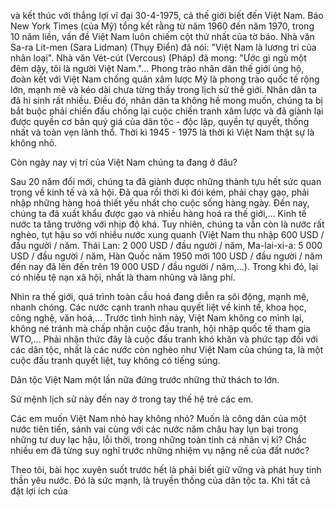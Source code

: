 và kết thúc với thắng lợi vĩ đại 30-4-1975, cả thế giới biết đến Việt Nam. Báo New York Times (của Mỹ) tổng kết rằng từ năm 1960 đến năm 1970, trong 10 năm liền, vấn đề Việt Nam luôn chiếm cột thứ nhất của tờ báo. Nhà văn Sa-ra Lit-men (Sara Lidman) (Thụy Điển) đã nói: "Việt Nam là lương tri của nhân loại". Nhà văn Vét-cút (Vercous) (Pháp) đã mong: "Ước gì ngủ một đêm dậy, tôi là người Việt Nam."... Phong trào nhân dân thế giới ủng hộ, đoàn kết với Việt Nam chống quân xâm lược Mỹ là phong trào quốc tế rộng lớn, mạnh mẽ và kéo dài chưa từng thấy trong lịch sử thế giới. Nhân dân ta đã hi sinh rất nhiều. Điều đó, nhân dân ta không hề mong muốn, chúng ta bị bắt buộc phải chiến đấu chống lại cuộc chiến tranh xâm lược và đã giành lại được quyền cơ bản quý giá của dân tộc - độc lập, quyền tự quyết, thống nhất và toàn vẹn lãnh thổ. Thời kì 1945 - 1975 là thời kì Việt Nam thật sự là không nhỏ.

Còn ngày nay vị trí của Việt Nam chúng ta đang ở đâu?

Sau 20 năm đổi mới, chúng ta đã giành được những thành tựu hết sức quan trọng về kinh tế và xã hội. Đã qua rồi thời kì đói kém, phải chạy gạo, phải nhập những hàng hoá thiết yếu nhất cho cuộc sống hàng ngày. Đến nay, chúng ta đã xuất khẩu được gạo và nhiều hàng hoá ra thế giới,... Kinh tế nước ta tăng trưởng với nhịp độ khá. Tuy nhiên, chúng ta vẫn còn là nước rất nghèo, tụt hậu so với nhiều nước xung quanh (Việt Nam thu nhập 600 USD / đầu người / năm. Thái Lan: 2 000 USD / đầu người / năm, Ma-lai-xi-a: 5 000 USD / đầu người / năm, Hàn Quốc năm 1950 mới 100 USD / đầu người / năm đến nay đã lên đến trên 19 000 USD / đầu người / năm,...). Trong khi đó, lại có nhiều tệ nạn xã hội, nhất là tham nhũng và lãng phí.

Nhìn ra thế giới, quá trình toàn cầu hoá đang diễn ra sôi động, mạnh mẽ, nhanh chóng. Các nước cạnh tranh nhau quyết liệt về kinh tế, khoa học, công nghệ, văn hoá,... Trước tình hình này, Việt Nam không co mình lại, không né tránh mà chấp nhận cuộc đấu tranh, hội nhập quốc tế tham gia WTO,... Phải nhận thức đây là cuộc đấu tranh khó khăn và phức tạp đối với các dân tộc, nhất là các nước còn nghèo như Việt Nam của chúng ta, là một cuộc đấu tranh quyết liệt, tuy không có tiếng súng.

Dân tộc Việt Nam một lần nữa đứng trước những thử thách to lớn.

Sứ mệnh lịch sử này đến nay ở trong tay thế hệ trẻ các em.

Các em muốn Việt Nam nhỏ hay không nhỏ? Muốn là công dân của một nước tiên tiến, sánh vai cùng với các nước năm châu hay lụn bại trong những tư duy lạc hậu, lỗi thời, trong những toàn tính cá nhân vị kỉ? Chắc nhiều em đã từng suy nghĩ trước những nhiệm vụ nặng nề của đất nước?

Theo tôi, bài học xuyên suốt trước hết là phải biết giữ vững và phát huy tinh thần yêu nước. Đó là sức mạnh, là truyền thống của dân tộc ta. Khi tất cả đặt lợi ích của